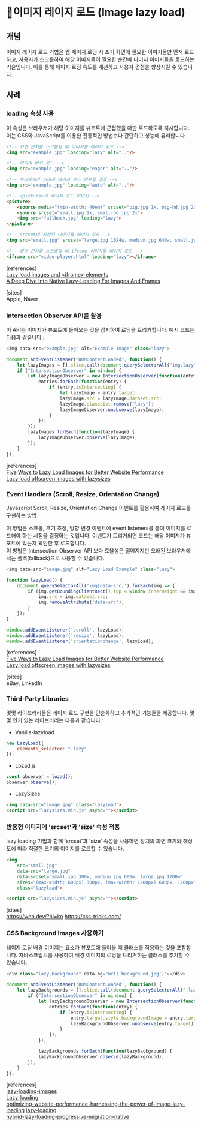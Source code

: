 # 이미지 레이지 로드 (Image lazy load)

## 개념

이미지 레이지 로드 기법은 웹 페이지 로딩 시 초기 화면에 필요한 이미지들만 먼저 로드하고, 사용자가 스크롤하여 해당 이미지들이 필요한 순간에 나머지 이미지들을 로드하는 기술입니다. 이를 통해 페이지 로딩 속도를 개선하고 사용자 경험을 향상시킬 수 있습니다.

## 사례

### loading 속성 사용
이 속성은 브라우저가 해당 이미지를 뷰포트에 근접했을 때만 로드하도록 지시합니다. 이는 CSS와 JavaScript를 이용한 전통적인 방법보다 간단하고 성능에 유리합니다.

```html
<!-- 화면 근처를 스크롤할 때 이미지를 레이지 로드 -->
<img src="example.jpg" loading="lazy" alt=".."/>

<!-- 이미지 바로 로드 -->
<img src="example.jpg" loading="eager" alt=".."/>

<!-- 브라우저가 이미지 레이지 로드 여부를 결정 -->
<img src="example.jpg" loading="auto" alt=".."/>

<!-- <picture>의 레이지 로드 이미지 -->
<picture>
    <source media="(min-width: 40em)" srcset="big.jpg 1x, big-hd.jpg 2x">
    <source srcset="small.jpg 1x, small-hd.jpg 2x">
    <img src="fallback.jpg" loading="lazy">
</picture>

<!-- srcset이 지정된 이미지를 레이지 로드 -->
<img src="small.jpg" srcset="large.jpg 1024w, medium.jpg 640w, small.jpg 320w" sizes="(min-width: 36em) 33.3vw, 100vw" alt="A rad wolf" loading="lazy">

<!-- 화면 근처를 스크롤할 때 iframe 이미지를 레이지 로드 -->
<iframe src="video-player.html" loading="lazy"></iframe>
```

[references]  
[Lazy load images and  &lt;iframe&gt;  elements](https://web.dev/learn/performance/lazy-load-images-and-iframe-elements)  
[A Deep Dive Into Native Lazy-Loading For Images And Frames](https://css-tricks.com/a-deep-dive-into-native-lazy-loading-for-images-and-frames)

[sites]  
Apple, Naver

### Intersection Observer API를 활용
이 API는 이미지가 뷰포트에 들어오는 것을 감지하여 로딩을 트리거합니다.  예시 코드는 다음과 같습니다 :

```javascript
<img data-src="example.jpg" alt="Example Image" class="lazy">

document.addEventListener("DOMContentLoaded", function() {
	let lazyImages = [].slice.call(document.querySelectorAll("img.lazy"));
	if ("IntersectionObserver" in window) {
		let lazyImageObserver = new IntersectionObserver(function(entries, observer) {
			entries.forEach(function(entry) {
				if (entry.isIntersecting) {
					let lazyImage = entry.target;
					lazyImage.src = lazyImage.dataset.src;
					lazyImage.classList.remove("lazy");
					lazyImageObserver.unobserve(lazyImage);
				}
			});
		});
		lazyImages.forEach(function(lazyImage) {
			lazyImageObserver.observe(lazyImage);
		});
	}
});
```

[references]   
[Five Ways to Lazy Load Images for Better Website Performance](https://www.sitepoint.com/five-techniques-lazy-load-images-website-performance/)  
[Lazy load offscreen images with lazysizes](https://web.dev/articles/codelab-use-lazysizes-to-lazyload-images)


### Event Handlers (Scroll, Resize, Orientation Change)
Javascript Scroll, Resize, Orientation Change 이벤트를 활용하여 레이지 로드를 구현하는 방법.

이 방법은 스크롤, 크기 조정, 방향 변경 이벤트에 event listeners를 붙여 이미지를 로드해야 하는 시점을 결정하는 것입니다. 이벤트가 트리거되면 코드는 해당 이미지가 뷰포트에 있는지 확인한 후 로드합니다.   
이 방법은 Intersection Observer API 보다 효율성은 떨어지지만 오래된 브라우저에서는 폴백(fallback)으로 사용할 수 있습니다.

```javascript
<img data-src="image.jpg" alt="Lazy Load Example" class="lazy">

function lazyLoad() {
    document.querySelectorAll('img[data-src]').forEach(img => {
        if (img.getBoundingClientRect().top < window.innerHeight && img.getBoundingClientRect().bottom > 0) {
            img.src = img.dataset.src;
            img.removeAttribute('data-src');
        }
    });
}

window.addEventListener('scroll', lazyLoad);
window.addEventListener('resize', lazyLoad);
window.addEventListener('orientationchange', lazyLoad);
```

[references]   
[Five Ways to Lazy Load Images for Better Website Performance](https://www.sitepoint.com/five-techniques-lazy-load-images-website-performance/)  
[Lazy load offscreen images with lazysizes](https://web.dev/articles/codelab-use-lazysizes-to-lazyload-images)

[sites]  
eBay, LinkedIn

### Third-Party Libraries
몇몇 라이브러리들은 레이지 로드 구현을 단순화하고 추가적인 기능들을 제공합니다. 몇몇 인기 있는 라이브러리는 다음과 같습니다 :

- Vanilla-lazyload
```javascript
new LazyLoad({
	elements_selector: ".lazy"
});
```

- Lozad.js
```javascript
const observer = lozad();
observer.observe();
```

- LazySizes
```html
<img data-src="image.jpg" class="lazyload">
<script src="lazysizes.min.js" async=""></script>
```


### 반응형 이미지에 'srcset'과 'size' 속성 적용
lazy loading 기법과 함께 'srcset'과 'size' 속성을 사용하면 장치의 화면 크기와 해상도에 따라 적절한 크기의 이미지를 로드할 수 있습니다.

```html
<img
    src="small.jpg"
    data-src="large.jpg"
    data-srcset="small.jpg 300w, medium.jpg 600w, large.jpg 1200w"
    sizes="(max-width: 600px) 300px, (max-width: 1200px) 600px, 1200px"
    class="lazyload">

<script src="lazysizes.min.js" async=""></script>
```

[sites]  
https://web.dev/?hl=ko
https://css-tricks.com/


### CSS Background Images 사용하기
레이지 로딩 배경 이미지는 요소가 뷰포트에 들어올 때 클래스를 적용하는 것을 포함합니다. 자바스크립트를 사용하여 배경 이미지의 로딩을 트리거하는 클래스를 추가할 수 있습니다.


```javascript
<div class="lazy-background" data-bg="url('background.jpg')"></div>

document.addEventListener('DOMContentLoaded', function() {
    let lazyBackgrounds = [].slice.call(document.querySelectorAll(".lazy-background"));
        if ("IntersectionObserver" in window) {
            let lazyBackgroundObserver = new IntersectionObserver(function(entries, observer) {
                entries.forEach(function(entry) {
                    if (entry.isIntersecting) {
                        entry.target.style.backgroundImage = entry.target.dataset.bg;
                        lazyBackgroundObserver.unobserve(entry.target);
                    }
                });
            });

            lazyBackgrounds.forEach(function(lazyBackground) {
            lazyBackgroundObserver.observe(lazyBackground);
        });
    }
});
```



[references]   
[lazy-loading-images](https://web.dev/articles/lazy-loading-images)  
[Lazy_loading](https://developer.mozilla.org/en-US/docs/Web/Performance/Lazy_loading)  
[optimizing-website-performance-harnessing-the-power-of-image-lazy-loading](https://www.catchpoint.com/blog/optimizing-website-performance-harnessing-the-power-of-image-lazy-loading)
[lazy-loading](https://addyosmani.com/blog/lazy-loading/)  
[hybrid-lazy-loading-progressive-migration-native](https://www.smashingmagazine.com/2019/05/hybrid-lazy-loading-progressive-migration-native/)
